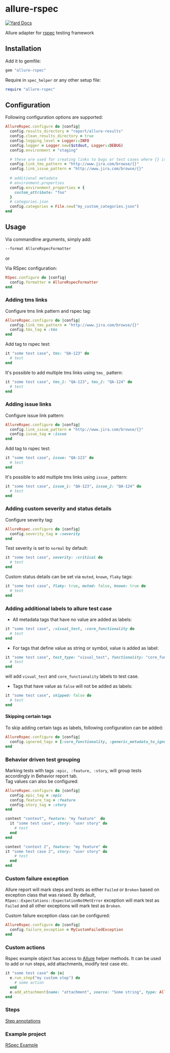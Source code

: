 # allure-rspec

[![Yard Docs](https://img.shields.io/badge/yard-docs-blue.svg)](https://www.rubydoc.info/gems/allure-rspec)

Allure adapter for [rspec](https://rspec.info/) testing framework

## Installation

Add it to gemfile:

```ruby
gem "allure-rspec"
```

Require in `spec_helper` or any other setup file:

```ruby
require "allure-rspec"
```

## Configuration

Following configuration options are supported:

```ruby
AllureRspec.configure do |config|
  config.results_directory = "report/allure-results"
  config.clean_results_directory = true
  config.logging_level = Logger::INFO
  config.logger = Logger.new($stdout, Logger::DEBUG)
  config.environment = "staging"

  # these are used for creating links to bugs or test cases where {} is replaced with keys of relevant items
  config.link_tms_pattern = "http://www.jira.com/browse/{}"
  config.link_issue_pattern = "http://www.jira.com/browse/{}"
  
  # additional metadata
  # environment.properties
  config.environment_properties = {
    custom_attribute: "foo"
  }
  # categories.json
  config.categories = File.new("my_custom_categories.json")
end
```

## Usage

Via commandline arguments, simply add:

```bash
--format AllureRspecFormatter
```

or

Via RSpec configuration:

```ruby
RSpec.configure do |config|
  config.formatter = AllureRspecFormatter
end
```

### Adding tms links

Configure tms link pattern and rspec tag:

```ruby
AllureRspec.configure do |config|
  config.link_tms_pattern = "http://www.jira.com/browse/{}"
  config.tms_tag = :tms
end
```

Add tag to rspec test:

```ruby
it "some test case", tms: "QA-123" do
  # test
end
```

It's possible to add multiple tms links using `tms_` pattern:

```ruby
it "some test case", tms_1: "QA-123", tms_2: "QA-124" do
  # test
end
```

### Adding issue links

Configure issue link pattern:

```ruby
AllureRspec.configure do |config|
  config.link_issue_pattern = "http://www.jira.com/browse/{}"
  config.issue_tag = :issue
end
```

Add tag to rspec test:

```ruby
it "some test case", issue: "QA-123" do
  # test
end
```

It's possible to add multiple tms links using `issue_` pattern:

```ruby
it "some test case", issue_1: "QA-123", issue_2: "QA-124" do
  # test
end
```

### Adding custom severity and status details

Configure severity tag:

```ruby
AllureRspec.configure do |config|
  config.severity_tag = :severity
end
```

Test severity is set to `normal` by default:

```ruby
it "some test case", severity: :critical do
  # test
end
```

Custom status details can be set via `muted`, `known`, `flaky` tags:

```ruby
it "some test case", flaky: true, muted: false, known: true do
  # test
end
```

### Adding additional labels to allure test case

- All metadata tags that have no value are added as labels:

```ruby
it "some test case", :visual_test, :core_functionality do
  # test
end
```

- For tags that define value as string or symbol, value is added as label:

```ruby
it "some test case", test_type: "visual_test", functionality: "core_functionality" do
  # test
end
```

will add `visual_test` and `core_functionality` labels to test case.

- Tags that have value as `false` will not be added as labels:

```ruby
it "some test case", skipped: false do
  # test
end
```

#### Skipping certain tags

To skip adding certain tags as labels, following configuration can be added:

```ruby
AllureRspec.configure do |config|
  config.ignored_tags = [:core_functionality, :generic_metadata_to_ignore]
end
```

### Behavior driven test grouping

Marking tests with tags `:epic, :feature, :story`, will group tests accordingly in Behavior report tab.\
Tag values can also be configured:

```ruby
AllureRspec.configure do |config|
  config.epic_tag = :epic
  config.feature_tag = :feature
  config.story_tag = :story
end
```

```ruby
context "context", feature: "my feature"  do
  it "some test case", story: "user story" do
    # test
  end
end

context "context 2", feature: "my feature" do
it "some test case 2", story: "user story" do
    # test
  end
end
```

### Custom failure exception

Allure report will mark steps and tests as either `Failed` or `Broken` based on exception class that was raised. By default, `RSpec::Expectations::ExpectationNotMetError` exception will mark test as `Failed` and all other exceptions will mark test as `Broken`.

Custom failure exception class can be configured:

```ruby
AllureRspec.configure do |config|
  config.failure_exception = MyCustomFailedException
end
```

### Custom actions

Rspec example object has access to [Allure](https://www.rubydoc.info/github/allure-framework/allure-ruby/Allure) helper methods.
It can be used to add or run steps, add attachments, modify test case etc.

```ruby
it "some test case" do |e|
  e.run_step("my custom step") do
    # some action
  end
  e.add_attachment(name: "attachment", source: "Some string", type: Allure::ContentType::TXT)
end
```

### Steps

[Step annotations](../allure-ruby-commons/README.md#steps)

### Example project

[RSpec Example](https://github.com/allure-examples/allure-rspec-example)
